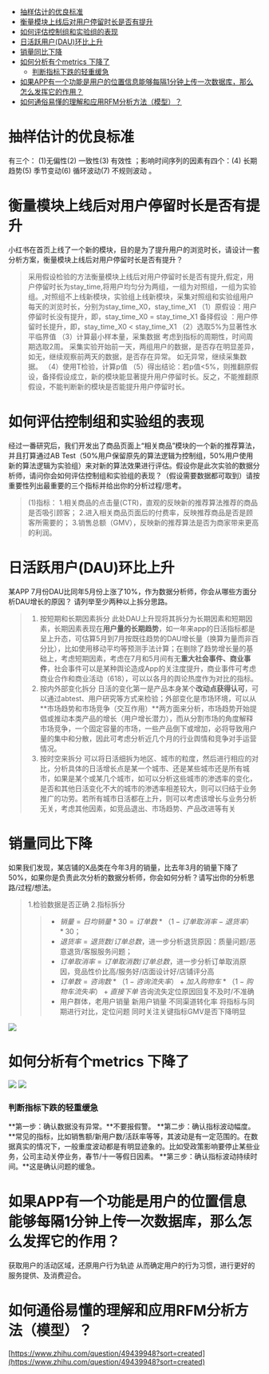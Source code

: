 - [ 抽样估计的优良标准](#head1)
- [ 衡量模块上线后对用户停留时长是否有提升](#head2)
- [ 如何评估控制组和实验组的表现](#head3)
- [ 日活跃用户(DAU)环比上升](#head4)
- [ 销量同比下降](#head5)
- [如何分析有个metrics 下降了](#head6)
	- [ 判断指标下跌的轻重缓急](#head7)
- [如果APP有一个功能是用户的位置信息能够每隔1分钟上传一次数据库，那么怎么发挥它的作用？ ](#head8)
- [ 如何通俗易懂的理解和应用RFM分析方法（模型）？](#head9)
# <span id="head1"> 抽样估计的优良标准</span>
有三个：  (1)无偏性(2) 一致性(3) 有效性  ；影响时间序列的因素有四个：(4) 长期趋势(5) 季节变动(6) 循环波动(7) 不规则波动 。

# <span id="head2"> 衡量模块上线后对用户停留时长是否有提升</span>
小红书在首页上线了一个新的模块，目的是为了提升用户的浏览时长，请设计一套分析方案，衡量模块上线后对用户停留时长是否有提升？
>采用假设检验的方法衡量模块上线后对用户停留时长是否有提升,假定，用户停留时长为stay_time,将用户均匀分为两组，一组为对照组，一组为实验组。,对照组不上线新模块，实验组上线新模块，采集对照组和实验组用户每天的浏览时长，分别为stay_time_X0，stay_time_X1
（1）原假设：用户停留时长没有提升，即，stay_time_X0 = stay_time_X1
备择假设 ：用户停留时长提升，即，stay_time_X0 < stay_time_X1
（2）选取5%为显著性水平临界值
（3）计算最小样本量，采集数据
考虑到指标的周期性，时间周期选取2周。
采集实验开始前一天，两组用户的数据，是否存在明显差异，如无，继续观察前两天的数据，是否存在异常。
如无异常，继续采集数据。
（4）使用T检验，计算p值
（5）得出结论：若p值<5%，则推翻原假设，备择假设成立，新的模块能显著提升用户停留时长。反之，不能推翻原假设，不能判断新的模块是否能提升用户停留时长。


# <span id="head3"> 如何评估控制组和实验组的表现</span>
经过一番研究后，我们开发出了商品页面上“相关商品”模块的一个新的推荐算法，并且打算通过AB Test（50%用户保留原先的算法逻辑为控制组，50%用户使用新的算法逻辑为实验组）来对新的算法效果进行评估。假设你是此次实验的数据分析师，请问你会如何评估控制组和实验组的表现？（假设需要数据都可取到）请按重要性列出最重要的三个指标并给出你的分析过程/思考。
>(1)指标：
1.相关商品的点击量(CTR)，直观的反映新的推荐算法推荐的商品是否吸引顾客；
>2.进入相关商品页面后的付费率，反映推荐商品是否是顾客所需要的；
3.销售总额（GMV），反映新的推荐算法是否为商家带来更高的利润。

# <span id="head4"> 日活跃用户(DAU)环比上升</span>
某APP 7月份DAU比同年5月份上涨了10%，作为数据分析师，你会从哪些方面分析DAU增长的原因？ 请列举至少两种以上拆分思路。

>1. 按短期和长期因素拆分
此处DAU上升现将其拆分为长期因素和短期因素，长期因素表现在**用户量的长期趋势**，如一年来app的日活指标都是呈上升态，可估算5月到7月按既往趋势的DAU增长量（换算为量而非百分比），比如使用移动平均等预测手法计算；在剔除了趋势增长量的基础上，考虑短期因素，考虑在7月和5月间有无**重大社会事件、商业事件**，社会事件可以是某种舆论造成App的关注度提升，商业事件可考虑商业合作和商业活动（618），可以以各月的舆论热度作为对比的指标。
>2. 按内外部变化拆分
日活的变化第一是产品本身某个**改动点获得认可**，可以通过abtest、用户研究等方式来检验；外部变化是市场环境，可以从**市场趋势和市场竞争（交互作用）**两方面来分析，市场趋势开始提倡或推动本类产品的增长（用户增长潜力），而从分割市场的角度解释市场竞争，一个固定容量的市场，一些产品倒下或增加，必将导致用户量的集中和分散，因此可考虑分析近几个月的行业舆情和竞争对手运营情况。
>3. 按时空来拆分
可以将日活细拆为地区、城市的粒度，然后进行相应的对比，分析具体的日活增长点是某一个城市、还是某些城市还是所有城市，如果是某个或某几个城市，如可以分析这些城市的渗透率的变化，是否和其他日活变化不大的城市的渗透率相差较大，则可以归结于业务推广的功劳。若所有城市日活都在上升，则可以考虑该增长与业务分析无关，考虑其他因素，如竞品退出、市场趋势、产品改进等有关


# <span id="head5"> 销量同比下降</span>
如果我们发现，某店铺的X品类在今年3月的销量，比去年3月的销量下降了50%，如果你是负责此次分析的数据分析师，你会如何分析？请写出你的分析思路/过程/想法。

>1.检验数据是否正确
2.指标拆分
>>- $销量=日均销量*30=订单数*（1-订单取消率-退货率）*30；$
>>- $退货率=退货数/订单总数$，进一步分析退货原因：质量问题/恶意退货/客服服务问题；
>>- $订单取消率=订单取消数/订单总数$，进一步分析订单取消原因，竞品性价比高/服务好/店面设计好/店铺评分高
>>- $订单数=咨询数*（1-咨询流失率）+加入购物车*（1-购物车流失率）+直接下单$ 咨询流失定位原因回复不及时/不准确
>>- 用户群体，老用户销量 新用户销量 不同渠道转化率
将指标与同期进行对比，定位问题
同时关注关键指标GMV是否下降明显




![](https://upload-images.jianshu.io/upload_images/18339009-59991684026f8b60.png?imageMogr2/auto-orient/strip%7CimageView2/2/w/1240)

# <span id="head6">如何分析有个metrics 下降了</span>
![](https://upload-images.jianshu.io/upload_images/18339009-41c204da76f3da66.png?imageMogr2/auto-orient/strip%7CimageView2/2/w/1240)
![](https://upload-images.jianshu.io/upload_images/18339009-900aa6c6fcf552ac.png?imageMogr2/auto-orient/strip%7CimageView2/2/w/1240)
### <span id="head7"> 判断指标下跌的轻重缓急</span>

**第一步：确认数据没有异常。**不要报假警。
**第二步：确认指标波动幅度。**常见的指标，比如销售额/新用户数/活跃率等等，其波动是有一定范围的。在数据真实的情况下，一般重度波动都是有明显迹象的。比如受政策影响要停止某些业务，公司主动关停业务，春节/十一等假日因素。
**第三步：确认指标波动持续时间。**这是确认问题的缓急。

# <span id="head8">如果APP有一个功能是用户的位置信息能够每隔1分钟上传一次数据库，那么怎么发挥它的作用？ </span>
获取用户的活动区域，还原用户行为轨迹
从而确定用户的行为习惯，进行更好的服务提供、及消费迎合。


# <span id="head9"> 如何通俗易懂的理解和应用RFM分析方法（模型）？</span>

[https://www.zhihu.com/question/49439948?sort=created](https://www.zhihu.com/question/49439948?sort=created)
